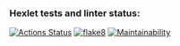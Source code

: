 ### Hexlet tests and linter status:
[![Actions Status](https://github.com/RomanUtolin/python-project-83/workflows/hexlet-check/badge.svg)](https://github.com/RomanUtolin/python-project-83/actions)
[![flake8](https://github.com/RomanUtolin/python-project-83/actions/workflows/flake8.yml/badge.svg)](https://github.com/RomanUtolin/python-project-83/actions/workflows/flake8.yml)
[![Maintainability](https://api.codeclimate.com/v1/badges/01bc8c84e510be5582d9/maintainability)](https://codeclimate.com/github/RomanUtolin/python-project-83/maintainability)